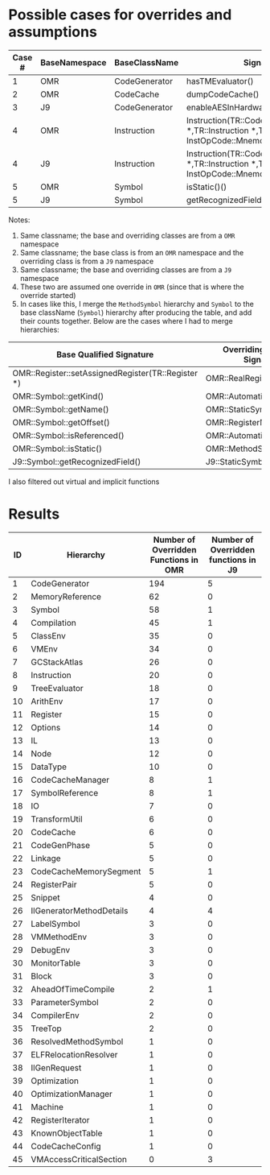# Possible cases for overrides and assumptions

| Case # | BaseNamespace | BaseClassName | Signature | OverridingNamespace | OverridingClassName |
| --- | --- | --- | --- | --- | --- |
| 1 | OMR | CodeGenerator | hasTMEvaluator() | OMR::X86 | CodeGenerator
| 2 | OMR | CodeCache | dumpCodeCache() | J9 | CodeCache
| 3 | J9 | CodeGenerator | enableAESInHardwareTransformations() | J9::X86 | CodeGenerator
| 4 | OMR | Instruction | Instruction(TR::CodeGenerator *,TR::Instruction *,TR::class InstOpCode::Mnemonic,TR::Node *) | J9 | Instruction
| 4 | J9 | Instruction | Instruction(TR::CodeGenerator *,TR::Instruction *,TR::class InstOpCode::Mnemonic,TR::Node *) | J9::Z | StaticSymbol
| 5 | OMR | Symbol | isStatic()() | OMR::X86 | MethodSymbol
| 5 | J9 | Symbol | getRecognizedField() | J9 | StaticSymbol

Notes:
1. Same classname; the base and overriding classes are from a `OMR` namespace
2. Same classname; the base class is from an `OMR` namespace and the overriding class is from a `J9` namespace
3. Same classname; the base and overriding classes are from a `J9` namespace
4. These two are assumed one override in `OMR` (since that is where the override started)
5. In cases like this, I merge the `MethodSymbol` hierarchy and `Symbol` to the base className (`Symbol`) hierarchy after producing the table, and add their counts together. Below are the cases where I had to merge hierarchies:


| Base Qualified Signature | Overriding  Qualified Signature |
| --- | --- |
| OMR::Register::setAssignedRegister(TR::Register \*) | OMR::RealRegister |
| OMR::Symbol::getKind() | OMR::AutomaticSymbol |
| OMR::Symbol::getName() | OMR::StaticSymbol |
| OMR::Symbol::getOffset() | OMR::RegisterMappedSymbol |
| OMR::Symbol::isReferenced() | OMR::AutomaticSymbol |
| OMR::Symbol::isStatic() | OMR::MethodSymbol |
| J9::Symbol::getRecognizedField() | J9::StaticSymbol |

I also filtered out virtual and implicit functions

# Results
| ID | Hierarchy | Number of Overridden Functions in OMR | Number of Overridden functions in J9 |
| --- | --- | --- | --- |
| 1 | CodeGenerator | 194 | 5 |
| 2 | MemoryReference | 62 | 0 |
| 3 | Symbol | 58 | 1 |
| 4 | Compilation | 45 | 1 |
| 5 | ClassEnv | 35 | 0 |
| 6 | VMEnv | 34 | 0 |
| 7 | GCStackAtlas | 26 | 0 |
| 8 | Instruction | 20 | 0 |
| 9 | TreeEvaluator | 18 | 0 |
| 10 | ArithEnv | 17 | 0 |
| 11 | Register | 15 | 0 |
| 12 | Options | 14 | 0 |
| 13 | IL | 13 | 0 |
| 14 | Node | 12 | 0 |
| 15 | DataType | 10 | 0 |
| 16 | CodeCacheManager | 8 | 1 |
| 17 | SymbolReference | 8 | 1 |
| 18 | IO | 7 | 0 |
| 19 | TransformUtil | 6 | 0 |
| 20 | CodeCache | 6 | 0 |
| 21 | CodeGenPhase | 5 | 0 |
| 22 | Linkage | 5 | 0 |
| 23 | CodeCacheMemorySegment | 5 | 1 |
| 24 | RegisterPair | 5 | 0 |
| 25 | Snippet | 4 | 0 |
| 26 | IlGeneratorMethodDetails | 4 | 4 |
| 27 | LabelSymbol | 3 | 0 |
| 28 | VMMethodEnv | 3 | 0 |
| 29 | DebugEnv | 3 | 0 |
| 30 | MonitorTable | 3 | 0 |
| 31 | Block | 3 | 0 |
| 32 | AheadOfTimeCompile | 2 | 1 |
| 33 | ParameterSymbol | 2 | 0 |
| 34 | CompilerEnv | 2 | 0 |
| 35 | TreeTop | 2 | 0 |
| 36 | ResolvedMethodSymbol | 1 | 0 |
| 37 | ELFRelocationResolver | 1 | 0 |
| 38 | IlGenRequest | 1 | 0 |
| 39 | Optimization | 1 | 0 |
| 40 | OptimizationManager | 1 | 0 |
| 41 | Machine | 1 | 0 |
| 42 | RegisterIterator | 1 | 0 |
| 43 | KnownObjectTable | 1 | 0 |
| 44 | CodeCacheConfig | 1 | 0 |
| 45 | VMAccessCriticalSection | 0 | 3 |
